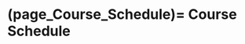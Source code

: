 (page_Course_Schedule)=
Course Schedule
=======================

```{include} syllabus_bits/schedule.md
```
